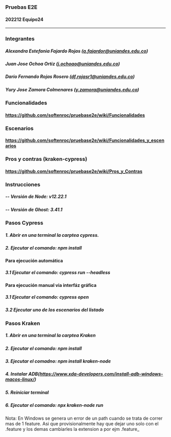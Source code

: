 ### Pruebas E2E 
####   202212 Equipo24


------------


### Integrantes

#####  Alexandra Estefania Fajardo Rojas (a.fajardor@uniandes.edu.co)
#####  Juan Jose Ochoa Ortiz (j.ochoao@uniandes.edu.co)
#####  Dario Fernando Rojas Rosero (df.rojasr1@uniandes.edu.co)
#####  Yury Jose Zamora Colmenares (y.zamora@uniandes.edu.co)

### Funcionalidades

#### https://github.com/softenroc/pruebase2e/wiki/Funcionalidades

### Escenarios

#### https://github.com/softenroc/pruebase2e/wiki/Funcionalidades_y_escenarios

### Pros y contras (kraken-cypress)

#### https://github.com/softenroc/pruebase2e/wiki/Pros_y_Contras

### Instrucciones

##### -- Versión de Node: v12.22.1
##### -- Versión de Ghost: 3.41.1

### Pasos Cypress

#####  1. Abrir en una terminal la carptea cypress.
#####  2. Ejecutar el comando: npm install

#### Para ejecución automática

#####  3.1 Ejecutar el comando: cypress run --headless

#### Para ejecución manual via interfáz gráfica

#####  3.1 Ejecutar el comando: cypress open
#####  3.2 Ejecutar uno de los escenarios del listado


### Pasos Kraken

#####  1. Abrir en una terminal la carptea Kraken
#####  2. Ejecutar el comando: npm install
#####  3. Ejecutar el comadno: npm install kraken-node
#####  4. Instalar ADB(https://www.xda-developers.com/install-adb-windows-macos-linux/)
#####  5. Reiniciar terminal
#####  6. Ejecutar el comando: npx kraken-node run  

Nota: En Windows se genera un error de un path cuando se trata de correr mas de 1 feature. Asi que provisionalmente hay que dejar uno solo con el .feature y los demas cambiarles la extension a por ejm .feature_
